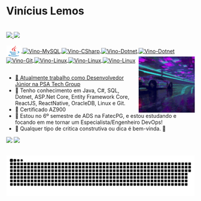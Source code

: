 # Vinícius Lemos <h1>

 <div>
  <a href="https://github.com/VinoLemos">
  <img height="180em" src="https://github-readme-stats.vercel.app/api?username=VinoLemos&show_icons=true&theme=tokyonight&include_all_commits=true&count_private=true&card_width=600"/>
  <img height="180em" src="https://github-readme-stats.vercel.app/api/top-langs/?username=VinoLemos&layout=compact&hide=blade,scss,shell&hide_progress=true&langs_count=10&theme=tokyonight&card_width=350"/>
</div>
 <div style="display: inline_block"><br>
  
<img align="center" alt="Vino-Java" height="30" width="40" src="https://github.com/devicons/devicon/blob/master/icons/java/java-original.svg">
<img align="center" alt="Vino-MySQL" height="30" width="40" src="https://cdn.jsdelivr.net/gh/devicons/devicon/icons/mysql/mysql-original-wordmark.svg">
<img align="center" alt="Vino-CSharp" height="30" width="40" src="https://cdn.jsdelivr.net/gh/devicons/devicon/icons/csharp/csharp-original.svg">
<img align="center" alt="Vino-Dotnet" height="30" width="40" src="https://cdn.jsdelivr.net/gh/devicons/devicon/icons/dotnetcore/dotnetcore-original.svg">
<img align="center" alt="Vino-Dotnet" height="30" width="40" src="https://cdn.jsdelivr.net/gh/devicons/devicon/icons/react/react-original-wordmark.svg">
<img align="center" alt="Vino-Git" height="30" width="40" src="https://cdn.jsdelivr.net/gh/devicons/devicon/icons/git/git-plain.svg">
<img align="center" alt="Vino-Linux" height="30" width="40" src="https://cdn.jsdelivr.net/gh/devicons/devicon/icons/linux/linux-original.svg">
<img align="center" alt="Vino-Linux" height="30" width="40" src="https://cdn.jsdelivr.net/gh/devicons/devicon/icons/azure/azure-original-wordmark.svg">
<img align="center" alt="Vino-Linux" height="30" width="40" src="https://cdn.jsdelivr.net/gh/devicons/devicon/icons/linkedin/linkedin-original-wordmark.svg">

<img align="right" alt="Synthwave" height="150em" src="https://github.com/VinoLemos/VinoLemos/blob/main/synthwave.gif">

</div>
  
 ## 
  
  
- 🔭 Atualmente trabalho como Desenvolvedor Júnior na <a href = "https://psatech.com.br/" target="_blank">PSA Tech Group</a>
- 🌱 Tenho conhecimento em Java, C#, SQL, Dotnet, ASP.Net Core, Entity Framework Core, ReactJS, ReactNative, OracleDB, Linux e Git.
- 📜 Certificado AZ900
- 📔 Estou no 6º semestre de ADS na FatecPG, e estou estudando e focando em me tornar um Especialista/Engenheiro DevOps!
- 🤔 Qualquer tipo de critica construtiva ou dica é bem-vinda. 🦉
  
 
  
<div> 
  <a href = "mailto:vlemosdeoliveira@gmail.com"><img src="https://img.shields.io/badge/-Gmail-%23333?style=for-the-badge&logo=gmail&logoColor=white" target="_blank"></a>
  <a href="https://www.linkedin.com/in/vinolemos" target="_blank"><img src="https://img.shields.io/badge/-LinkedIn-%230077B5?style=for-the-badge&logo=linkedin&logoColor=white" target="_blank"></a> 
 
 ##

   ![Snake animation](https://github.com/VinoLemos/VinoLemos/blob/output/github-contribution-grid-snake.svg)
     

  </div>
